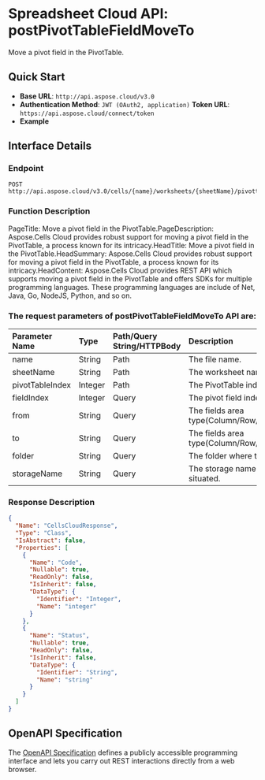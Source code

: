 
# **Spreadsheet Cloud API: postPivotTableFieldMoveTo**

Move a pivot field in the PivotTable. 


## **Quick Start**

- **Base URL**: `http://api.aspose.cloud/v3.0`
- **Authentication Method**: `JWT (OAuth2, application)`  **Token URL**: `https://api.aspose.cloud/connect/token`
- **Example** 

## **Interface Details**

### **Endpoint** 

```
POST http://api.aspose.cloud/v3.0/cells/{name}/worksheets/{sheetName}/pivottables/{pivotTableIndex}/PivotField/Move
```
### **Function Description**
PageTitle: Move a pivot field in the PivotTable.PageDescription: Aspose.Cells Cloud provides robust support for moving a pivot field in the PivotTable, a process known for its intricacy.HeadTitle: Move a pivot field in the PivotTable.HeadSummary: Aspose.Cells Cloud provides robust support for moving a pivot field in the PivotTable, a process known for its intricacy.HeadContent: Aspose.Cells Cloud provides REST API which supports moving a pivot field in the PivotTable and offers SDKs for multiple programming languages. These programming languages are include of Net, Java, Go, NodeJS, Python, and so on.

### The request parameters of **postPivotTableFieldMoveTo** API are: 

| Parameter Name | Type | Path/Query String/HTTPBody | Description | 
| :- | :- | :- |:- | 
|name|String|Path|The file name.|
|sheetName|String|Path|The worksheet name.|
|pivotTableIndex|Integer|Path|The PivotTable index.|
|fieldIndex|Integer|Query|The pivot field index.|
|from|String|Query|The fields area type(Column/Row/Page/Data/Undefined).|
|to|String|Query|The fields area type(Column/Row/Page/Data/Undefined).|
|folder|String|Query|The folder where the file is situated.|
|storageName|String|Query|The storage name where the file is situated.|

### **Response Description**
```json
{
  "Name": "CellsCloudResponse",
  "Type": "Class",
  "IsAbstract": false,
  "Properties": [
    {
      "Name": "Code",
      "Nullable": true,
      "ReadOnly": false,
      "IsInherit": false,
      "DataType": {
        "Identifier": "Integer",
        "Name": "integer"
      }
    },
    {
      "Name": "Status",
      "Nullable": true,
      "ReadOnly": false,
      "IsInherit": false,
      "DataType": {
        "Identifier": "String",
        "Name": "string"
      }
    }
  ]
}
```


## OpenAPI Specification

The [OpenAPI Specification](https://reference.aspose.cloud/cells/#/PivotTablesController/PostPivotTableFieldMoveTo) defines a publicly accessible programming interface and lets you carry out REST interactions directly from a web browser.
